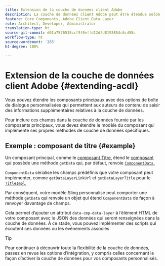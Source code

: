 ```yaml
---
title: Extension de la couche de données client Adobe
description: La couche de données client Adobe peut être étendue selon certains modèles de base.
feature: Core Components, Adobe Client Data Layer
role: Architect, Developer, Administrator
translation-type: ht
source-git-commit: d01a7576518ccf9f0effd12dfd8198854c6cd55c
workflow-type: ht
source-wordcount: '285'
ht-degree: 100%

---
```



# Extension de la couche de données client Adobe {#extending-acdl}

Vous pouvez étendre les composants principaux avec des options de boîte de dialogue personnalisées qui permettent aux auteurs de contenu de saisir des informations supplémentaires relatives à la couche de données.

Pour inclure ces champs dans la couche de données fournie par les composants principaux, vous devez étendre le modèle du composant qui implémente ses propres méthodes de couche de données spécifiques.

## Exemple : composant de titre {#example}

Un composant principal, comme le [composant Titre](https://github.com/adobe/aem-core-wcm-components/blob/master/bundles/core/src/main/java/com/adobe/cq/wcm/core/components/models/Title.java), étend le [composant](https://github.com/adobe/aem-core-wcm-components/blob/master/bundles/core/src/main/java/com/adobe/cq/wcm/core/components/models/Title.java) qui possède une méthode `getData` qui, par défaut, renvoie [`ComponentData`.](https://github.com/adobe/aem-core-wcm-components/blob/master/bundles/core/src/main/java/com/adobe/cq/wcm/core/components/models/datalayer/ComponentData.java)

`ComponentData` sérialise les champs prédéfinis que votre composant peut implémenter, comme `getDataLayerLinkUrl` et `getDataLayerTitle` pour le [`TitleImpl`.](https://github.com/adobe/aem-core-wcm-components/blob/master/bundles/core/src/main/java/com/adobe/cq/wcm/core/components/internal/models/v1/TitleImpl.java)

Par conséquent, votre modèle Sling personnalisé peut comporter une méthode `getData` qui renvoie un objet qui étend `ComponentData` de façon à renvoyer davantage de champs.

Cela permet d’ajouter un attribut `data-cmp-data-layer` à l’élément HTML de votre composant avec le JSON des données qui seront renseignées dans la couche de données. À ce stade, vous pouvez implémenter des scripts qui écoutent ces données ou les événements associés.

>[!TIP]
>
>Pour continuer à découvrir toute la flexibilité de la couche de données, passez en revue les options d’intégration, y compris celles concernant la façon d’activer la couche de données pour vos composants personnalisés.
